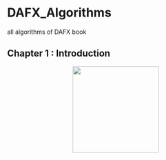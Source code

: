 # DAFX_Algorithms
all algorithms of DAFX book

## Chapter 1 : Introduction

<p align="center"><img src="images/Chapter1-Introduction/M18.png" width="200" /></p>
